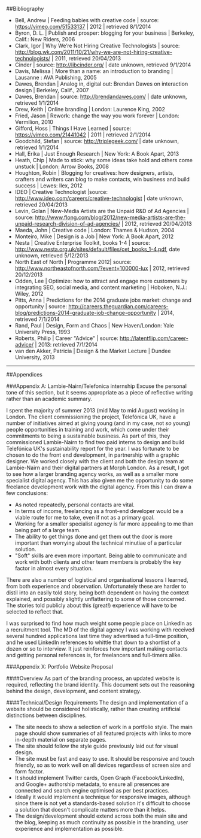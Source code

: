 
##Bibliography

- Bell, Andrew | Feeding babies with creative code | source: https://vimeo.com/51533137 | 2012 | retrieved 8/1/2014
- Byron, D. L. | Publish and prosper: blogging for your business | Berkeley, Calif.: New Riders, 2006
- Clark, Igor | Why We’re Not Hiring Creative Technologists | source: http://blog.wk.com/2011/10/21/why-we-are-not-hiring-creative-technologists/ | 2011, retrieved 20/04/2013
- Cinder | source: http://libcinder.org/ | date unknown, retrieved 9/1/2014
- Davis, Melissa | More than a name: an introduction to branding | Lausanne : AVA Publishing, 2005
- Dawes, Brendan | Analog in, digital out: Brendan Dawes on interaction design | Berkeley, Calif., 2007
- Dawes, Brendan | source: http://brendandawes.com/ | date unknown, retrieved 1/1/2014
- Drew, Keith | Online branding | London: Laurence King, 2002
- Fried, Jason | Rework: change the way you work forever | London: Vermilion, 2010
- Gifford, Hoss | Things I Have Learned | source: https://vimeo.com/21441042 | 2011 | retrieved 2/1/2014
- Goodchild, Stefan | source: http://triplegeek.com/ | date unknown, retrieved 1/1/2014
- Hall, Erika | Just Enough Research | New York: A Book Apart, 2013
- Heath, Chip | Made to stick: why some ideas take hold and others come unstuck |  London: Arrow Books, 2008
- Houghton, Robin | Blogging for creatives: how designers, artists, crafters and writers can blog to make contacts, win business and build success | Lewes: Ilex, 2012
- IDEO | Creative Technologist |source: http://www.ideo.com/careers/creative-technologist | date unknown, retrieved 20/04/2013
- Levin, Golan | New-Media Artists are the Unpaid R&D of Ad Agencies | source: http://www.flong.com/blog/2012/new-media-artists-are-the-unpaid-research-division-of-ad-agencies/ | 2012, retrieved 20/04/2013
- Maeda, John | Creative code | London: Thames & Hudson, 2004
- Monteiro, Mike | Design is a Job | New York: A Book Apart, 2012
- Nesta | Creative Enterprise Toolkit, books 1-4 | source: http://www.nesta.org.uk/sites/default/files/cet_books_1-4.pdf, date unknown, retrieved 5/12/2013
- North East of North | Programme 2012| source: http://www.northeastofnorth.com/?event=100000-lux | 2012, retrieved 20/12/2013
- Odden, Lee | Optimize: how to attract and engage more customers by integrating SEO, social media, and content marketing | Hoboken, N.J.: Wiley, 2012
- Pitts, Anna | Predictions for the 2014 graduate jobs market: change and opportunity | source: http://careers.theguardian.com/careers-blog/predictions-2014-graduate-job-change-opportunity | 2014, retrieved 7/1/2014
- Rand, Paul | Design, Form and Chaos | New Haven/London: Yale University Press, 1993 
- Roberts, Philip | Career "Advice" | source: http://latentflip.com/career-advice/ | 2013: retrieved 7/1/2014
- van den Akker, Patricia | Design & the Market Lecture | Dundee University, 2013 


--------

##Appendices

###Appendix A: Lambie-Nairn/Telefonica internship
Excuse the personal tone of this section, but it seems appropriate as a piece of reflective writing rather than an academic summary. 

I spent the majority of summer 2013 (mid May to mid August) working in London. The client commissioning the project, Telefónica UK, have a number of initiatives aimed at giving young (and in my case, not *so* young) people opportunities in training and work, which come under their commitments to being a sustainable business. As part of this, they commissioned Lambie-Nairn to find two paid interns to design and build Telefónica UK's sustainability report for the year. I was fortunate to be chosen to do the front end development, in partnership with a graphic designer. We worked closely with the client and both the design team at Lambie-Nairn and their digital partners at Morph London. As a result, I got to see how a larger branding agency works, as well as a smaller more specialist digital agency. This has also given me the opportunity to do some freelance development work with the digital agency. From this I can draw a few conclusions: 
- As noted repeatedly, personal contacts are vital. 
- In terms of income, freelancing as a front-end developer would be a viable route for me to take, even if not as a primary goal. 
- Working for a smaller specialist agency is far more appealing to me than being part of a large team.
- The ability to get things done and get them out the door is more important than worrying about the technical minutiae of a particular solution.
- "Soft" skills are even more important. Being able to communicate and work with both clients and other team members is probably the key factor in almost every situation. 

There are also a number of logistical and organisational lessons I learned, from both experience and observation. Unfortunately these are harder to distil into an easily told story, being both dependent on having the context explained, and possibly slightly unflattering to some of those concerned. The stories told publicly about this (great!) experience will have to be selected to reflect that. 

I was surprised to find how much weight some people place on LinkedIn as a recruitment tool. The MD of the digital agency I was working with received several hundred applications last time they advertised a full-time position, and he used LinkedIn references to whittle that down to a shortlist of a dozen or so to interview. It just reinforces how important making contacts and getting personal references is, for freelancers and full-timers alike. 

###Appendix X: Portfolio Website Proposal

####Overview
As part of the branding process, an updated website is required, reflecting the brand identity. This document sets out the reasoning behind the design, development, and content strategy.

####Technical/Design Requirements
The design and implementation of a website should be considered holistically, rather than creating artificial distinctions between disciplines. 

- The site needs to show a selection of work in a portfolio style. The main page should show summaries of all featured projects with links to more in-depth material on separate pages. 
- The site should follow the style guide previously laid out for visual design.
- The site must be fast and easy to use. It should be responsive and touch friendly, so as to work well on all devices regardless of screen size and form factor. 
- It should implement Twitter cards, Open Graph (Facebook/LinkedIn), and Google+ authorship metadata, to ensure all presences are connected and search engine optimised as per best practices. 
- Ideally it would implement a technique for responsive images, although since there is not yet a standards-based solution it's difficult to choose a solution that doesn't complicate matters more than it helps. 
- The design/development should extend across both the main site and the blog, keeping as much continuity as possible in the branding, user experience and implementation as possible. 





